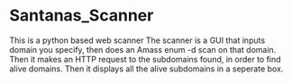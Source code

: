 # Santanas_Scanner
This is a python based web scanner
The scanner is a GUI that inputs domain you specify, then does an Amass enum -d scan on that domain. Then it makes an HTTP request to the subdomains found, in order to find alive domains. Then it displays all the alive subdomains in a seperate box. 
